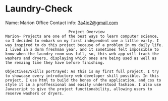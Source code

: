 # Laundry-Check

Name: Marion Office
Contact info: 3a4io2@gmail.com

                                Project Overview
    Marion- Projects are one of the best ways to learn computer science, so I decided to embark on my first independent one a little early. I was inspired to do this project because of a problem in my daily life. I lived in a dorm freshman year, and it sometimes felt impossible to know when the laundry room was full, so, this web app will track the washers and dryers, displaying which ones are being used as well as the remaing time they have before finishing. 

    Objectives/Skills portrayed: As this is my first full project, I try to showcase every introductory web developer skill possible. In this project, I use html to build the bones of the application, and css to style it in a proffessional and easily understood fashion. I also use Javascript to give the project functionability, allowing users to reserve washers or dryers.

    


